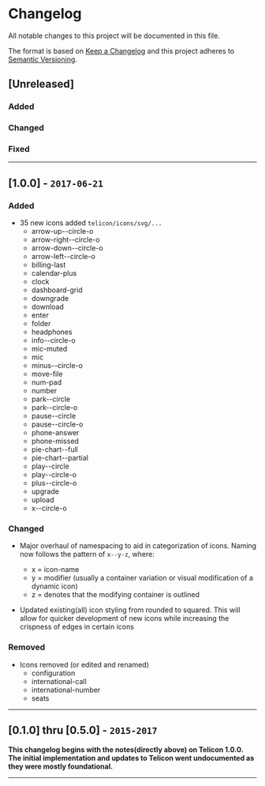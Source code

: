 # Changelog
All notable changes to this project will be documented in this file.

The format is based on [Keep a Changelog](http://keepachangelog.com/en/1.0.0/)
and this project adheres to [Semantic Versioning](http://semver.org/spec/v2.0.0.html).

## [Unreleased]

### Added

### Changed

### Fixed

---

## [1.0.0] - `2017-06-21`

### Added
- 35 new icons added `telicon/icons/svg/...`
  * arrow-up--circle-o
  * arrow-right--circle-o
  * arrow-down--circle-o
  * arrow-left--circle-o
  * billing-last
  * calendar-plus
  * clock
  * dashboard-grid
  * downgrade
  * download
  * enter
  * folder
  * headphones
  * info--circle-o
  * mic-muted
  * mic
  * minus--circle-o
  * move-file
  * num-pad
  * number
  * park--circle
  * park--circle-o
  * pause--circle
  * pause--circle-o
  * phone-answer
  * phone-missed
  * pie-chart--full
  * pie-chart--partial
  * play--circle
  * play--circle-o
  * plus--circle-o
  * upgrade
  * upload
  * x--circle-o

### Changed
- Major overhaul of namespacing to aid in categorization of icons. Naming now follows the pattern of `x--y-z`, where:
  * x = icon-name
  * y = modifier (usually a container variation or visual modification of a dynamic icon)
  * z = denotes that the modifying container is outlined

- Updated existing(all) icon styling from rounded to squared. This will allow for quicker development of new icons while increasing the crispness of edges in certain icons

### Removed
- Icons removed (or edited and renamed)
  * configuration
  * international-call
  * international-number
  * seats

---

## [0.1.0] thru [0.5.0] - `2015-2017`

**This changelog begins with the notes(directly above) on Telicon 1.0.0. The initial implementation and updates to Telicon went undocumented as they were mostly foundational.**

---
